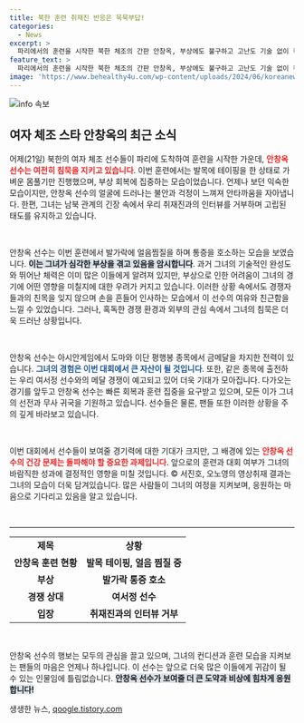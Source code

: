 ```yaml
---
title: 북한 훈련 취재진 반응은 묵묵부답!
categories:
  - News
excerpt: >
  파리에서의 훈련을 시작한 북한 체조의 간판 안창옥, 부상에도 불구하고 고난도 기술 없이 컨디션 점검에 나섰다. 올해도 우리 취재진과의 인터뷰는 거절한 채, 남북 관계의 경색을 드러내는 모습. 그녀가 메달 경쟁을 펼칠 여서정 선수와의 대결은 어떻게 될까?
feature_text: >
  파리에서의 훈련을 시작한 북한 체조의 간판 안창옥, 부상에도 불구하고 고난도 기술 없이 컨디션 점검에 나섰다. 올해도 우리 취재진과의 인터뷰는 거절한 채, 남북 관계의 경색을 드러내는 모습. 그녀가 메달 경쟁을 펼칠 여서정 선수와의 대결은 어떻게 될까?
image: 'https://www.behealthy4u.com/wp-content/uploads/2024/06/koreanews.jpg'
---
```


<p><img src="https://www.behealthy4u.com/wp-content/uploads/2024/06/koreanews.jpg" alt="info 속보" /></p>

<h2 data-ke-size="size26">여자 체조 스타 안창옥의 최근 소식</h2>

<p data-ke-size="size16">어제(21일) 북한의 여자 체조 선수들이 파리에 도착하여 훈련을 시작한 가운데, <b><span style="color: #ee2323;">안창옥 선수는 여전히 침묵을 지키고 있습니다</span></b>. 이번 훈련에서는 발목에 테이핑을 한 상태로 가벼운 몸풀기만 진행했으며, 부상 회복에 집중하는 모습이었습니다. 언제나 보던 익숙한 모습이지만, 안창옥 선수의 얼굴에 드러나는 불안과 걱정이 느껴져 안타까움을 자아냅니다. 한편, 그녀는 남북 관계의 긴장 속에서 우리 취재진과의 인터뷰를 거부하며 고립된 태도를 유지하고 있습니다.</p>

<p data-ke-size="size16">&nbsp;</p>

<p>안창옥 선수는 이번 훈련에서 발가락에 얼음찜질을 하며 통증을 호소하는 모습을 보였습니다. <b><span style="background-color: #21538527;">이는 그녀가 심각한 부상을 겪고 있음을 암시합니다</span></b>. 과거 그녀의 기술적인 완성도와 뛰어난 체력은 이미 많은 이들에게 알려져 있지만, 부상으로 인한 어려움이 그녀의 경기에 어떤 영향을 미칠지에 대한 우려가 커지고 있습니다. 이러한 상황 속에서도 경쟁자들과의 친목을 잊지 않으며 손을 흔들어 인사하는 모습에서 이 선수의 여유와 친근함을 느낄 수 있었습니다. 그러나, 혹독한 경쟁 환경과 외부의 관심 속에서 그녀의 침묵은 더욱 드러난 상황입니다.</p></p>

<p data-ke-size="size16">&nbsp;</p>

<p>안창옥 선수는 아시안게임에서 도마와 이단 평행봉 종목에서 금메달을 차지한 전력이 있습니다. <b><span style="color: #1a5490;">그녀의 경험은 이번 대회에서 큰 자산이 될 것입니다</span></b>. 또한, 같은 종목에 출전하는 우리 여서정 선수와의 메달 경쟁이 예고되고 있어 더욱 기대가 모아집니다. 다가오는 경기를 앞두고 안창옥 선수는 빠른 회복과 훈련 집중을 요구받고 있으며, 모든 이가 그녀의 선전과 무사 귀국을 기원하고 있습니다. 선수들은 물론, 팬들 또한 이러한 상황을 주의 깊게 바라보고 있습니다.</p></p>

<p data-ke-size="size16">&nbsp;</p>

<p>이번 대회에서 선수들이 보여줄 경기력에 대한 기대가 크지만, 그 배경에 있는 <b><span style="color: #ee2323;">안창옥 선수의 건강 문제는 돌파해야 할 중요한 과제입니다</span></b>. 앞으로의 훈련과 대회 여부가 그녀의 바람직한 성과에 결정적인 영향을 미칠 것입니다. © 서진호, 오노영의 영상취재 결과는 그녀의 모습이 더욱 담겨있습니다. 많은 사람들이 그녀의 여정을 지켜보며, 응원하는 마음으로 기다리고 있음을 알고 있습니다.</p></p>

<p data-ke-size="size16">&nbsp;</p>

<hr/>

<table style="width: 100%; border-collapse: collapse;">
<tr>
<td style="text-align: center; height: 30px;"><b>제목</b></td>
<td style="text-align: center; height: 30px;"><b>상황</b></td>
</tr>
<tr>
<td style="text-align: center; height: 17px;"><b>안창옥 훈련 현황</b></td>
<td style="text-align: center; height: 17px;"><b>발목 테이핑, 얼음 찜질 중</b></td>
</tr>
<tr>
<td style="text-align: center; height: 17px;"><b>부상</b></td>
<td style="text-align: center; height: 17px;"><b>발가락 통증 호소</b></td>
</tr>
<tr>
<td style="text-align: center; height: 17px;"><b>경쟁 상대</b></td>
<td style="text-align: center; height: 17px;"><b>여서정 선수</b></td>
</tr>
<tr>
<td style="text-align: center; height: 17px;"><b>입장</b></td>
<td style="text-align: center; height: 17px;"><b>취재진과의 인터뷰 거부</b></td>
</tr>
</table>

<p data-ke-size="size16">&nbsp;</p>

<p>안창옥 선수의 행보는 모두의 관심을 끌고 있으며, 그녀의 컨디션과 훈련 모습을 지켜보는 팬들의 마음은 언제나 하나입니다. 이 선수는 앞으로 더욱 많은 이들에게 귀감이 될 수 있는 인물임에 틀림없습니다. <b><span style="background-color: #21538527;">안창옥 선수가 보여줄 더 큰 도약과 비상에 힘차게 응원합니다!</span></b></p>
생생한 뉴스, <a href="https://qoogle.tistory.com" rel="dofollow">qoogle.tistory.com</a>


